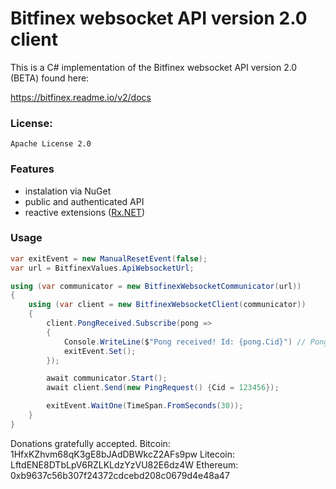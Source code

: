 # Bitfinex websocket API version 2.0 client

This is a C# implementation of the Bitfinex websocket API version 2.0 (BETA) found here:

https://bitfinex.readme.io/v2/docs

### License: 
    Apache License 2.0

### Features

* instalation via NuGet
* public and authenticated API
* reactive extensions ([Rx.NET](https://github.com/Reactive-Extensions/Rx.NET))

### Usage

```csharp
var exitEvent = new ManualResetEvent(false);
var url = BitfinexValues.ApiWebsocketUrl;

using (var communicator = new BitfinexWebsocketCommunicator(url))
{
    using (var client = new BitfinexWebsocketClient(communicator))
    {
        client.PongReceived.Subscribe(pong =>
        {
            Console.WriteLine($"Pong received! Id: {pong.Cid}") // Pong received! Id: 123456
            exitEvent.Set();
        });

        await communicator.Start();
        await client.Send(new PingRequest() {Cid = 123456});

        exitEvent.WaitOne(TimeSpan.FromSeconds(30));
    }
}
```
 
Donations gratefully accepted.
Bitcoin: 1HfxKZhvm68qK3gE8bJAdDBWkcZ2AFs9pw
Litecoin: LftdENE8DTbLpV6RZLKLdzYzVU82E6dz4W
Ethereum: 0xb9637c56b307f24372cdcebd208c0679d4e48a47
